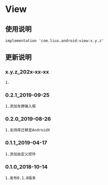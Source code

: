 View
===

使用说明
---
```
implementation 'com.liux.android:view:x.y.z'
```

更新说明
---
### x.y.z_202x-xx-xx
    1.

### 0.2.1_2019-09-25
    1.添加车牌输入框

### 0.2.0_2019-08-26
    1.支持库迁移至AndroidX

### 0.1.1_2019-04-17
    1.添加自定义控件

### 0.1.0_2018-10-14
    1.发布0.1.0版本
